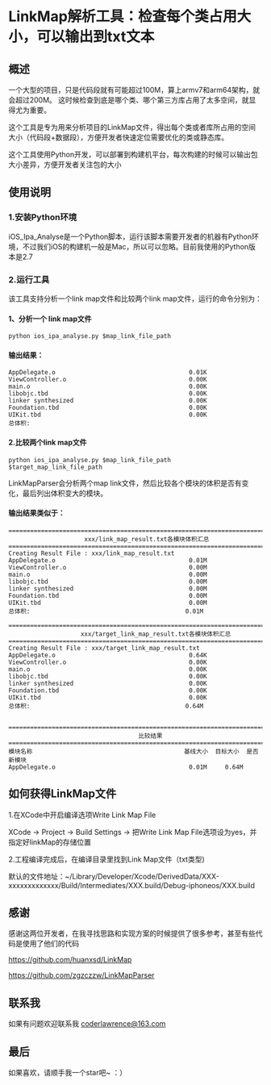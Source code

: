 # LinkMap解析工具：检查每个类占用大小，可以输出到txt文本

## 概述

一个大型的项目，只是代码段就有可能超过100M，算上armv7和arm64架构，就会超过200M。 这时候检查到底是哪个类、哪个第三方库占用了太多空间，就显得尤为重要。

这个工具是专为用来分析项目的LinkMap文件，得出每个类或者库所占用的空间大小（代码段+数据段），方便开发者快速定位需要优化的类或静态库。

这个工具使用Python开发，可以部署到构建机平台，每次构建的时候可以输出包大小差异，方便开发者关注包的大小

## 使用说明

### 1.安装Python环境

iOS_Ipa_Analyse是一个Python脚本，运行该脚本需要开发者的机器有Python环境，不过我们iOS的构建机一般是Mac，所以可以忽略。目前我使用的Python版本是2.7

### 2.运行工具

该工具支持分析一个link map文件和比较两个link map文件，运行的命令分别为：

#### 1、分析一个 link map文件

```shell
python ios_ipa_analyse.py $map_link_file_path
```

#### 输出结果：

```shell
AppDelegate.o                                     0.01K
ViewController.o                                  0.00K
main.o                                            0.00K
libobjc.tbd                                       0.00K
linker synthesized                                0.00K
Foundation.tbd                                    0.00K
UIKit.tbd                                         0.00K
总体积: 
```
#### 2.比较两个link map文件

```shell
python ios_ipa_analyse.py $map_link_file_path $target_map_link_file_path
```

LinkMapParser会分析两个map link文件，然后比较各个模块的体积是否有变化，最后列出体积变大的模块。

#### 输出结果类似于：

```shell
================================================================================
                     xxx/link_map_result.txt各模块体积汇总
================================================================================
Creating Result File : xxx/link_map_result.txt
AppDelegate.o                                     0.01M
ViewController.o                                  0.00M
main.o                                            0.00M
libobjc.tbd                                       0.00M
linker synthesized                                0.00M
Foundation.tbd                                    0.00M
UIKit.tbd                                         0.00M
总体积:                                           0.01M

================================================================================
                    xxx/target_link_map_result.txt各模块体积汇总
================================================================================
Creating Result File : xxx/target_link_map_result.txt
AppDelegate.o                                     0.64K
ViewController.o                                  0.00K
main.o                                            0.00K
libobjc.tbd                                       0.00K
linker synthesized                                0.00K
Foundation.tbd                                    0.00K
UIKit.tbd                                         0.00K
总体积:                                           0.64M


================================================================================
                                    比较结果
================================================================================
模块名称                                          基线大小  目标大小  是否新模块
AppDelegate.o                                     0.01M     0.64M
```

## 如何获得LinkMap文件

1.在XCode中开启编译选项Write Link Map File

XCode -> Project -> Build Settings -> 把Write Link Map File选项设为yes，并指定好linkMap的存储位置

2.工程编译完成后，在编译目录里找到Link Map文件（txt类型) 

默认的文件地址：~/Library/Developer/Xcode/DerivedData/XXX-xxxxxxxxxxxxx/Build/Intermediates/XXX.build/Debug-iphoneos/XXX.build

## 感谢

感谢这两位开发者，在我寻找思路和实现方案的时候提供了很多参考，甚至有些代码是使用了他们的代码

https://github.com/huanxsd/LinkMap

https://github.com/zgzczzw/LinkMapParser


## 联系我

如果有问题欢迎联系我 coderlawrence@163.com

## 最后

如果喜欢，请顺手我一个star吧~ ：）

